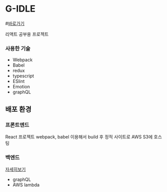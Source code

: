 # G-IDLE

#[바로가기](http://idle.dinohan.com/#/)

리액트 공부용 프로젝트

### 사용한 기술

- Webpack
- Babel
- redux
- typescript
- ESlint
- Emotion
- graphQL

## 배포 환경

### 프론트엔드

React 프로젝트 webpack, babel 이용해서 build 후 정적 사이트로 AWS S3에 호스팅

### 백엔드

[자세히보기](https://github.com/dinohan/idleql)

- graphQL
- AWS lambda
